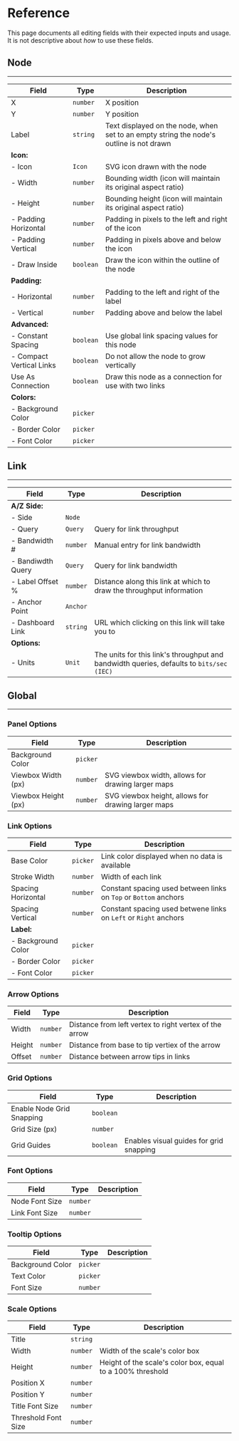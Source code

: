 # Reference

This page documents all editing fields with their expected inputs and usage. It is not descriptive about _how_ to use these fields.

## Node

---

| Field | Type | Description |
|-------|------|-------------|
| X | `number` | X position |
| Y | `number` | Y position |
| Label | `string` | Text displayed on the node, when set to an empty string the node's outline is not drawn |
| **Icon:** |
| - Icon | `Icon` | SVG icon drawn with the node |
| - Width | `number` | Bounding width (icon will maintain its original aspect ratio) |
| - Height | `number` | Bounding height (icon will maintain its original aspect ratio) |
| - Padding Horizontal | `number` | Padding in pixels to the left and right of the icon |
| - Padding Vertical | `number` | Padding in pixels above and below the icon |
| - Draw Inside | `boolean` | Draw the icon within the outline of the node |
| **Padding:** |
| - Horizontal | `number` | Padding to the left and right of the label |
| - Vertical | `number` | Padding above and below the label |
| **Advanced:** |
| - Constant Spacing | `boolean` | Use global link spacing values for this node |
| - Compact Vertical Links | `boolean` | Do not allow the node to grow vertically |
|  Use As Connection | `boolean` | Draw this node as a connection for use with two links |
| **Colors:** |
| - Background Color | `picker` |
| - Border Color | `picker` |
| - Font Color | `picker` |

## Link

---

| Field | Type | Description |
|-------|------|-------------|
| **A/Z Side:** |
| - Side | `Node ` |
| - Query | `Query` | Query for link throughput |
| - Bandwidth # | `number` | Manual entry for link bandwidth |
| - Bandiwdth Query | `Query` | Query for link bandwidth |
| - Label Offset % | `number` | Distance along this link at which to draw the throughput information |
| - Anchor Point | `Anchor` |
| - Dashboard Link | `string` | URL which clicking on this link will take you to |
| **Options:** |
| - Units | `Unit` | The units for this link's throughput and bandwidth queries, defaults to `bits/sec (IEC)` |

## Global

---

### Panel Options

| Field | Type | Description |
|-------|------|-------------|
| Background Color | `picker` |
| Viewbox Width (px) | `number` | SVG viewbox width, allows for drawing larger maps |
| Viewbox Height (px) | `number` | SVG viewbox height, allows for drawing larger maps |

### Link Options

| Field | Type | Description |
|-------|------|-------------|
| Base Color | `picker` | Link color displayed when no data is available |
| Stroke Width | `number` | Width of each link |
| Spacing Horizontal | `number` | Constant spacing used between links on `Top` or `Bottom` anchors |
| Spacing Vertical | `number` | Constant spacing used betwene links on `Left` or `Right` anchors |
| **Label:** |
| - Background Color | `picker` |
| - Border Color | `picker` |
| - Font Color | `picker` |

### Arrow Options

| Field | Type | Description |
|-------|------|-------------|
| Width | `number` | Distance from left vertex to right vertex of the arrow |
| Height | `number` | Distance from base to tip vertiex of the arrow |
| Offset | `number` | Distance between arrow tips in links |

### Grid Options

| Field | Type | Description |
|-------|------|-------------|
| Enable Node Grid Snapping | `boolean` |
| Grid Size (px) | `number` |
| Grid Guides | `boolean` | Enables visual guides for grid snapping |

### Font Options

| Field | Type | Description |
|-------|------|-------------|
| Node Font Size | `number` |
| Link Font Size | `number` |

### Tooltip Options

| Field | Type | Description |
|-------|------|-------------|
| Background Color | `picker` |
| Text Color | `picker` |
| Font Size | `number` |

### Scale Options

| Field | Type | Description |
|-------|------|-------------|
| Title | `string` |
| Width | `number` | Width of the scale's color box |
| Height | `number` | Height of the scale's color box, equal to a 100% threshold |
| Position X | `number` |
| Position Y | `number` |
| Title Font Size | `number` |
| Threshold Font Size | `number` |